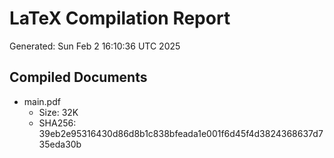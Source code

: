 # LaTeX Compilation Report
Generated: Sun Feb  2 16:10:36 UTC 2025
## Compiled Documents
- main.pdf
  - Size: 32K
  - SHA256: 39eb2e95316430d86d8b1c838bfeada1e001f6d45f4d3824368637d735eda30b
